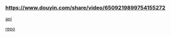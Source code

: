 ### https://www.douyin.com/share/video/6509219899754155272

[api](https://api.amemv.com/aweme/v1/discover/search/?cursor=0&keyword=51957635&count=10&type=1&retry_type=no_retry&iid=17900846586&device_id=34692364855&ac=wifi&channel=xiaomi&aid=1128&app_name=aweme&version_code=162&version_name=1.6.2&device_platform=android&ssmix=a&device_type=MI+5&device_brand=Xiaomi&os_api=24&os_version=7.0&uuid=861945034132187&openudid=dc451556fc0eeadb&manifest_version_code=162&resolution=1080*1920&dpi=480&update_version_code=1622')

[repo](https://github.com/shootthepoets/Douyin-Watermark-Free-Batch-Downloader)
